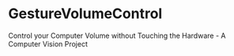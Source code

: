 # GestureVolumeControl
Control your Computer Volume without Touching the Hardware - A Computer Vision Project
